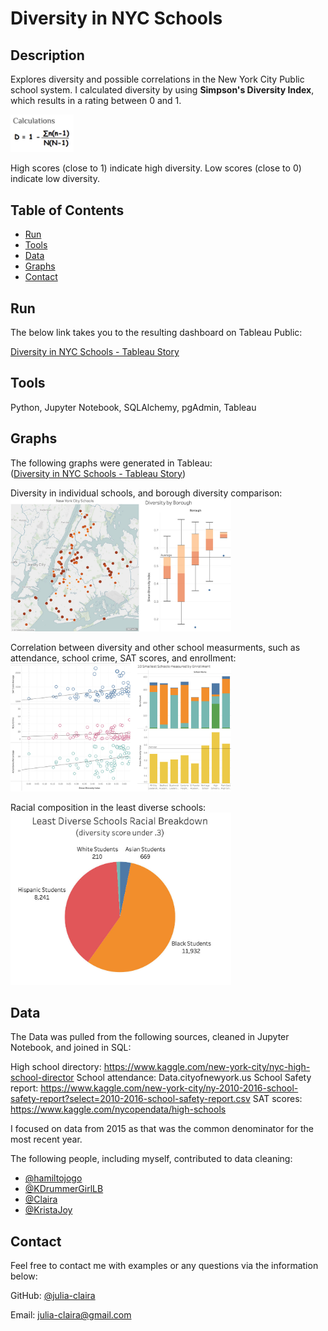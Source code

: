# Diversity in NYC Schools

## Description 

Explores diversity and possible correlations in the New York City Public school system. I calculated diversity by using <b>Simpson's Diversity Index</b>, which results in a rating between 0 and 1.

<img src="https://github.com/julia-claira/NYC_Schools_Crime_Attendance/blob/main/Resources/formula.png" width="20%" height="20%">

High scores (close to 1) indicate high diversity.
Low scores (close to 0) indicate low diversity.


## Table of Contents
* [Run](#Results)
* [Tools](#Tools)
* [Data](#Data)
* [Graphs](#Graphs)
* [Contact](#Contact)



## Run

The below link takes you to the resulting dashboard on Tableau Public:

[Diversity in NYC Schools - Tableau Story](https://public.tableau.com/app/profile/julia4245/viz/NYC_School_Stats/NYC_Diversity_Story?publish=yes)



## Tools

Python, Jupyter Notebook, SQLAlchemy, pgAdmin, Tableau


  
## Graphs

The following graphs were generated in Tableau:  
([Diversity in NYC Schools - Tableau Story](https://public.tableau.com/app/profile/julia4245/viz/NYC_School_Stats/NYC_Diversity_Story?publish=yes))

Diversity in individual schools, and borough diversity comparison:
<img src="https://github.com/julia-claira/NYC_Schools_Crime_Attendance/blob/main/Resources/graphs_1.jpg" width="70%" height="70%">

Correlation between diversity and other school measurments, such as attendance, school crime, SAT scores, and enrollment:
<img src="https://github.com/julia-claira/NYC_Schools_Crime_Attendance/blob/main/Resources/graph_2.jpg" width="70%" height="70%">

Racial composition in the least diverse schools:
<img src="https://github.com/julia-claira/NYC_Schools_Crime_Attendance/blob/main/Resources/graph_3.jpg" width="70%" height="70%">



## Data
The Data was pulled from the following sources, cleaned in Jupyter Notebook, and joined in SQL:

High school directory: https://www.kaggle.com/new-york-city/nyc-high-school-director
School attendance: Data.cityofnewyork.us
School Safety report: https://www.kaggle.com/new-york-city/ny-2010-2016-school-safety-report?select=2010-2016-school-safety-report.csv
SAT scores: https://www.kaggle.com/nycopendata/high-schools

I focused on data from 2015 as that was the common denominator for the most recent year.

The following people, including myself, contributed to data cleaning:
* [@hamiltojogo](https://github.com/hamiltojogo)
* [@KDrummerGirlLB](https://github.com/DrummerGirlLB)
* [@Claira](https://github.com/julia-claira)
* [@KristaJoy](https://github.com/KristaJoy)




## Contact

Feel free to contact me with examples or any questions via the information below:

GitHub: [@julia-claira](https://api.github.com/users/julia-claira)

Email: julia-claira@gmail.com
